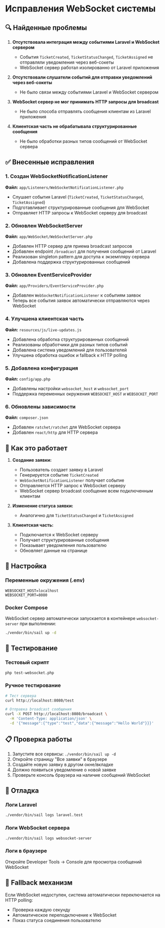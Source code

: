 # Исправления WebSocket системы

## 🔍 Найденные проблемы

1. **Отсутствовала интеграция между событиями Laravel и WebSocket сервером**
   - События `TicketCreated`, `TicketStatusChanged`, `TicketAssigned` не отправляли уведомления через веб-сокеты
   - WebSocket сервер работал изолированно от Laravel приложения

2. **Отсутствовали слушатели событий для отправки уведомлений через веб-сокеты**
   - Не было связи между событиями Laravel и WebSocket сервером

3. **WebSocket сервер не мог принимать HTTP запросы для broadcast**
   - Не было способа отправлять сообщения клиентам из Laravel приложения

4. **Клиентская часть не обрабатывала структурированные сообщения**
   - Не было обработки разных типов сообщений от WebSocket сервера

## ✅ Внесенные исправления

### 1. Создан WebSocketNotificationListener
**Файл:** `app/Listeners/WebSocketNotificationListener.php`

- Слушает события Laravel (`TicketCreated`, `TicketStatusChanged`, `TicketAssigned`)
- Подготавливает структурированные сообщения для WebSocket
- Отправляет HTTP запросы к WebSocket серверу для broadcast

### 2. Обновлен WebSocketServer
**Файл:** `app/WebSocket/WebSocketServer.php`

- Добавлен HTTP сервер для приема broadcast запросов
- Добавлен endpoint `/broadcast` для получения сообщений от Laravel
- Реализован singleton pattern для доступа к экземпляру сервера
- Добавлена поддержка структурированных сообщений

### 3. Обновлен EventServiceProvider
**Файл:** `app/Providers/EventServiceProvider.php`

- Добавлен `WebSocketNotificationListener` к событиям заявок
- Теперь все события заявок автоматически отправляются через WebSocket

### 4. Улучшена клиентская часть
**Файл:** `resources/js/live-updates.js`

- Добавлена обработка структурированных сообщений
- Реализованы обработчики для разных типов событий
- Добавлена система уведомлений для пользователей
- Улучшена обработка ошибок и fallback к HTTP polling

### 5. Добавлена конфигурация
**Файл:** `config/app.php`

- Добавлены настройки `websocket_host` и `websocket_port`
- Поддержка переменных окружения `WEBSOCKET_HOST` и `WEBSOCKET_PORT`

### 6. Обновлены зависимости
**Файл:** `composer.json`

- Добавлен `ratchet/ratchet` для WebSocket сервера
- Добавлен `react/http` для HTTP сервера

## 🚀 Как это работает

1. **Создание заявки:**
   - Пользователь создает заявку в Laravel
   - Генерируется событие `TicketCreated`
   - `WebSocketNotificationListener` получает событие
   - Отправляется HTTP запрос к WebSocket серверу
   - WebSocket сервер broadcast сообщение всем подключенным клиентам

2. **Изменение статуса заявки:**
   - Аналогично для `TicketStatusChanged` и `TicketAssigned`

3. **Клиентская часть:**
   - Подключается к WebSocket серверу
   - Получает структурированные сообщения
   - Показывает уведомления пользователю
   - Обновляет данные на странице

## 🔧 Настройка

### Переменные окружения (.env)
```env
WEBSOCKET_HOST=localhost
WEBSOCKET_PORT=8080
```

### Docker Compose
WebSocket сервер автоматически запускается в контейнере `websocket-server` при выполнении:
```bash
./vendor/bin/sail up -d
```

## 🧪 Тестирование

### Тестовый скрипт
```bash
php test-websocket.php
```

### Ручное тестирование
```bash
# Тест сервера
curl http://localhost:8080/test

# Отправка broadcast сообщения
curl -X POST http://localhost:8080/broadcast \
  -H 'Content-Type: application/json' \
  -d '{"message":{"type":"test","data":{"message":"Hello World"}}}'
```

## 📋 Проверка работы

1. Запустите все сервисы: `./vendor/bin/sail up -d`
2. Откройте страницу "Все заявки" в браузере
3. Создайте новую заявку в другом окне/вкладке
4. Должно появиться уведомление о новой заявке
5. Проверьте консоль браузера на наличие сообщений WebSocket

## 🐛 Отладка

### Логи Laravel
```bash
./vendor/bin/sail logs laravel.test
```

### Логи WebSocket сервера
```bash
./vendor/bin/sail logs websocket-server
```

### Логи в браузере
Откройте Developer Tools → Console для просмотра сообщений WebSocket

## 🔄 Fallback механизм

Если WebSocket недоступен, система автоматически переключается на HTTP polling:
- Проверка каждую секунду
- Автоматическое переподключение к WebSocket
- Показ статуса соединения пользователю

